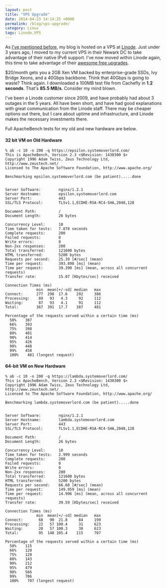 ```yaml
---
layout: post
title: "VPS Upgrade"
date: 2014-04-23 14:14:25 +0000
permalink: /blog/vps-upgrade/
category: Linux
tags: Linode,VPS
---
```

As [I've mentioned before](https://systemoverlord.com/blog/2011/05/18/linode-rocks/),
my blog is hosted on a VPS at
[Linode](http://www.linode.com/?r=680a893e24df3597d32f58cd41930e969027dc06).
Just under 3 years ago, I moved to my current VPS in their Newark DC to take
advantage of their native IPv6 support.  I've now moved within Linode again,
this time to take advantage of their [awesome free
upgrades](https://blog.linode.com/2014/04/17/linode-cloud-ssds-double-ram-much-more/).

$20/month gets you a 2GB Xen VM backed by enterprise-grade SSDs, Ivy Bridge
Xeons, and a 40Gbps backbone.  Think that 40Gbps is going to waste?  Think
again.  I downloaded a 100MB test file from Cachefly in **1.2 seconds**.  That's
**85.5 MB/s**.  Consider my mind blown.

I've been a Linode customer since 2009, and have probably had about 3 outages in
the 5 years.  All have been short, and have had good explanations with great
communication from the Linode staff.  There may be cheaper options out there,
but I care about uptime and infrastructure, and Linode makes the necessary
investments there.

Full ApacheBench tests for my old and new hardware are below.

#### 32 bit VM on Old Hardware ####
    % ab -c 10 -n 200 -q https://epsilon.systemoverlord.com/
    This is ApacheBench, Version 2.3 <$Revision: 1430300 $>
    Copyright 1996 Adam Twiss, Zeus Technology Ltd, http://www.zeustech.net/
    Licensed to The Apache Software Foundation, http://www.apache.org/

    Benchmarking epsilon.systemoverlord.com (be patient).....done


    Server Software:        nginx/1.2.1
    Server Hostname:        epsilon.systemoverlord.com
    Server Port:            443
    SSL/TLS Protocol:       TLSv1.1,ECDHE-RSA-RC4-SHA,2048,128

    Document Path:          /
    Document Length:        26 bytes

    Concurrency Level:      10
    Time taken for tests:   7.878 seconds
    Complete requests:      200
    Failed requests:        0
    Write errors:           0
    Non-2xx responses:      200
    Total transferred:      121600 bytes
    HTML transferred:       5200 bytes
    Requests per second:    25.39 [#/sec] (mean)
    Time per request:       393.898 [ms] (mean)
    Time per request:       39.390 [ms] (mean, across all concurrent requests)
    Transfer rate:          15.07 [Kbytes/sec] received

    Connection Times (ms)
                  min  mean[+/-sd] median   max
    Connect:      277  298  17.6    292     386
    Processing:    89   93   4.3     92     112
    Waiting:       87   93   4.1     91     112
    Total:        367  391  17.7    387     481

    Percentage of the requests served within a certain time (ms)
      50%    387
      66%    393
      75%    398
      80%    401
      90%    414
      95%    426
      98%    448
      99%    458
      100%    481 (longest request)

#### 64-bit VM on New Hardware ####
    % ab -c 10 -n 200 -q https://lambda.systemoverlord.com/
    This is ApacheBench, Version 2.3 <$Revision: 1430300 $>
    Copyright 1996 Adam Twiss, Zeus Technology Ltd, http://www.zeustech.net/
    Licensed to The Apache Software Foundation, http://www.apache.org/

    Benchmarking lambda.systemoverlord.com (be patient).....done


    Server Software:        nginx/1.2.1
    Server Hostname:        lambda.systemoverlord.com
    Server Port:            443
    SSL/TLS Protocol:       TLSv1.1,ECDHE-RSA-RC4-SHA,2048,128

    Document Path:          /
    Document Length:        26 bytes

    Concurrency Level:      10
    Time taken for tests:   2.999 seconds
    Complete requests:      200
    Failed requests:        0
    Write errors:           0
    Non-2xx responses:      200
    Total transferred:      121600 bytes
    HTML transferred:       5200 bytes
    Requests per second:    66.68 [#/sec] (mean)
    Time per request:       149.959 [ms] (mean)
    Time per request:       14.996 [ms] (mean, across all concurrent requests)
    Transfer rate:          39.59 [Kbytes/sec] received

    Connection Times (ms)
                  min  mean[+/-sd] median   max
    Connect:       68   90  21.8     84     199
    Processing:    22   57 100.4     31     623
    Waiting:       20   57 100.3     30     623
    Total:         95  148 105.4    115     707

    Percentage of the requests served within a certain time (ms)
      50%    115
      66%    120
      75%    128
      80%    143
      90%    212
      95%    479
      98%    566
      99%    706
      100%    707 (longest request)

